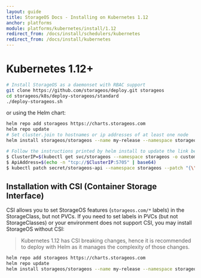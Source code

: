 ```yaml
---
layout: guide
title: StorageOS Docs - Installing on Kubernetes 1.12
anchor: platforms
module: platforms/kubernetes/install/1.12
redirect_from: /docs/install/schedulers/kubernetes
redirect_from: /docs/install/kubernetes
---
```


# Kubernetes 1.12+

```bash
# Install StorageOS as a daemonset with RBAC support
git clone https://github.com/storageos/deploy.git storageos
cd storageos/k8s/deploy-storageos/standard
./deploy-storageos.sh
```

or using the Helm chart:
```bash
helm repo add storageos https://charts.storageos.com
helm repo update
# Set cluster.join to hostnames or ip addresses of at least one node
helm install storageos/storageos --name my-release --namespace storageos --set cluster.join=node01,node02,node03

# Follow the instructions printed by helm install to update the link between Kubernetes and StorageOS. They look like:
$ ClusterIP=$(kubectl get svc/storageos --namespace storageos -o custom-columns=IP:spec.clusterIP --no-headers=true)
$ ApiAddress=$(echo -n "tcp://$ClusterIP:5705" | base64)
$ kubectl patch secret/storageos-api --namespace storageos --patch "{\"data\":{\"apiAddress\": \"$ApiAddress\"}}"
```

## Installation with CSI (Container Storage Interface)

CSI allows you to set StorageOS features (`storageos.com/*` labels) in
the StorageClass, but not PVCs. If you need to set labels in PVCs (but not
StorageClasses) or your environment does not support CSI, you may install
StorageOS without CSI:

> Kubernetes 1.12 has CSI breaking changes, hence it is recommended to deploy
> with Helm as it manages the complexity of those changes.

```bash
helm repo add storageos https://charts.storageos.com
helm repo update
helm install storageos/storageos --name my-release --namespace storageos --set cluster.join=node01,node02,node03 --set csi.enable=true
```
